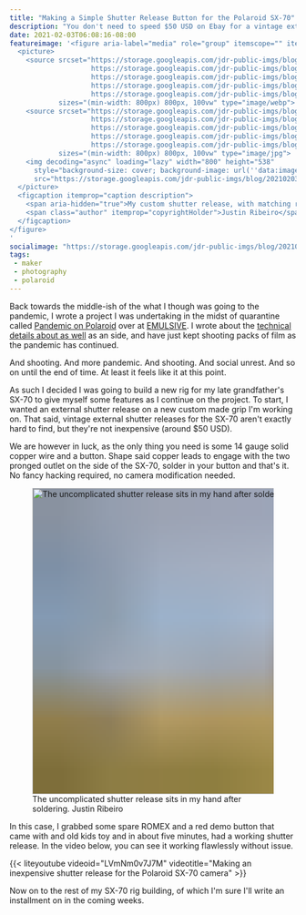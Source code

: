 ```yaml
---
title: "Making a Simple Shutter Release Button for the Polaroid SX-70"
description: "You don't need to speed $50 USD on Ebay for a vintage external shutter release when all you need is some wire and a button."
date: 2021-02-03T06:08:16-08:00
featureimage: '<figure aria-label="media" role="group" itemscope="" itemprop="associatedMedia" itemtype="http://schema.org/ImageObject">
  <picture>
    <source srcset="https://storage.googleapis.com/jdr-public-imgs/blog/20210203-sx-70-shutter-release-custom-640.webp 640w,
                    https://storage.googleapis.com/jdr-public-imgs/blog/20210203-sx-70-shutter-release-custom-800.webp 800w,
                    https://storage.googleapis.com/jdr-public-imgs/blog/20210203-sx-70-shutter-release-custom-1024.webp 1024w,
                    https://storage.googleapis.com/jdr-public-imgs/blog/20210203-sx-70-shutter-release-custom-1280.webp 1280w,
                    https://storage.googleapis.com/jdr-public-imgs/blog/20210203-sx-70-shutter-release-custom-1600.webp 1600w"
            sizes="(min-width: 800px) 800px, 100vw" type="image/webp">
    <source srcset="https://storage.googleapis.com/jdr-public-imgs/blog/20210203-sx-70-shutter-release-custom-640.jpg 640w,
                    https://storage.googleapis.com/jdr-public-imgs/blog/20210203-sx-70-shutter-release-custom-800.jpg 800w,
                    https://storage.googleapis.com/jdr-public-imgs/blog/20210203-sx-70-shutter-release-custom-1024.jpg 1024w,
                    https://storage.googleapis.com/jdr-public-imgs/blog/20210203-sx-70-shutter-release-custom-1280.jpg 1280w,
                    https://storage.googleapis.com/jdr-public-imgs/blog/20210203-sx-70-shutter-release-custom-1600.jpg 1600w"
            sizes="(min-width: 800px) 800px, 100vw" type="image/jpg">
    <img decoding="async" loading="lazy" width="800" height="538"
      style="background-size: cover; background-image: url(''data:image/svg+xml;charset=utf-8,%3Csvg xmlns=\''http%3A//www.w3.org/2000/svg\'' xmlns%3Axlink=\''http%3A//www.w3.org/1999/xlink\'' viewBox=\''0 0 1280 853\''%3E%3Cfilter id=\''b\'' color-interpolation-filters=\''sRGB\''%3E%3CfeGaussianBlur stdDeviation=\''.5\''%3E%3C/feGaussianBlur%3E%3CfeComponentTransfer%3E%3CfeFuncA type=\''discrete\'' tableValues=\''1 1\''%3E%3C/feFuncA%3E%3C/feComponentTransfer%3E%3C/filter%3E%3Cimage filter=\''url(%23b)\'' x=\''0\'' y=\''0\'' height=\''100%25\'' width=\''100%25\'' xlink%3Ahref=\''data%3Aimage/png;base64,iVBORw0KGgoAAAANSUhEUgAAAAkAAAAGCAIAAACepSOSAAAACXBIWXMAAC4jAAAuIwF4pT92AAAAs0lEQVQI1wGoAFf/AImSoJSer5yjs52ktp2luJuluKOpuJefsoCNowB+kKaOm66grL+krsCnsMGrt8m1u8mzt8OVoLIAhJqzjZ2tnLLLnLHJp7fNmpyjqbPCqLrRjqO7AIeUn5ultaWtt56msaSnroZyY4mBgLq7wY6TmwCRfk2Pf1uzm2WulV+xmV6rmGyQfFm3nWSBcEIAfm46jX1FkH5Djn5AmodGo49MopBLlIRBfG8yj/dfjF5frTUAAAAASUVORK5CYII=\''%3E%3C/image%3E%3C/svg%3E'');"
      src="https://storage.googleapis.com/jdr-public-imgs/blog/20210203-sx-70-shutter-release-custom-800.jpg" alt="My custom shutter release for SX-70 ready to use.">
  </picture>
  <figcaption itemprop="caption description">
    <span aria-hidden="true">My custom shutter release, with matching red button, for my SX-70 ready to use.</span>
    <span class="author" itemprop="copyrightHolder">Justin Ribeiro</span>
  </figcaption>
</figure>
'
socialimage: "https://storage.googleapis.com/jdr-public-imgs/blog/20210203-sx-70-shutter-release-custom-800.jpg"
tags:
 - maker
 - photography
 - polaroid
---
```


Back towards the middle-ish of the what I though was going to the pandemic, I wrote a project I was undertaking in the midst of quarantine called [Pandemic on Polaroid](https://emulsive.org/articles/projects/pandemic-on-polaroid-sheltered-at-home) over at [EMULSIVE](https://emulsive.org/). I wrote about the [technical details about as well](/chronicle/2020/04/09/capturing-the-pandemic-on-polaroid-my-recent-piece-for-emulsive/) as an side, and have just kept shooting packs of film as the pandemic has continued.

And shooting. And more pandemic. And shooting. And social unrest. And so on until the end of time. At least it feels like it at this point.

As such I decided I was going to build a new rig for my late grandfather's SX-70 to give myself some features as I continue on the project. To start, I wanted an external shutter release on a new custom made grip I'm working on. That said, vintage external shutter releases for the SX-70 aren't exactly hard to find, but they're not inexpensive (around $50 USD).

We are however in luck, as the only thing you need is some 14 gauge solid copper wire and a button. Shape said copper leads to engage with the two pronged outlet on the side of the SX-70, solder in your button and that's it. No fancy hacking required, no camera modification needed.

<figure aria-label="media" role="group" itemscope="" itemprop="associatedMedia" itemtype="http://schema.org/ImageObject">
  <picture>
    <source srcset="https://storage.googleapis.com/jdr-public-imgs/blog/20210203-sx-70-shutter-release-custom-build-640.webp 640w,
                    https://storage.googleapis.com/jdr-public-imgs/blog/20210203-sx-70-shutter-release-custom-build-800.webp 800w,
                    https://storage.googleapis.com/jdr-public-imgs/blog/20210203-sx-70-shutter-release-custom-build-1024.webp 1024w,
                    https://storage.googleapis.com/jdr-public-imgs/blog/20210203-sx-70-shutter-release-custom-build-1280.webp 1280w,
                    https://storage.googleapis.com/jdr-public-imgs/blog/20210203-sx-70-shutter-release-custom-build-1600.webp 1600w"
            sizes="(min-width: 800px) 800px, 100vw" type="image/webp">
    <source srcset="https://storage.googleapis.com/jdr-public-imgs/blog/20210203-sx-70-shutter-release-custom-build-640.jpg 640w,
                    https://storage.googleapis.com/jdr-public-imgs/blog/20210203-sx-70-shutter-release-custom-build-800.jpg 800w,
                    https://storage.googleapis.com/jdr-public-imgs/blog/20210203-sx-70-shutter-release-custom-build-1024.jpg 1024w,
                    https://storage.googleapis.com/jdr-public-imgs/blog/20210203-sx-70-shutter-release-custom-build-1280.jpg 1280w,
                    https://storage.googleapis.com/jdr-public-imgs/blog/20210203-sx-70-shutter-release-custom-build-1600.jpg 1600w"
            sizes="(min-width: 800px) 800px, 100vw" type="image/jpg">
    <img decoding="async" loading="lazy" width="800" height="538"
      style="background-size: cover; background-image: url('data:image/svg+xml;charset=utf-8,%3Csvg xmlns=\'http%3A//www.w3.org/2000/svg\' xmlns%3Axlink=\'http%3A//www.w3.org/1999/xlink\' viewBox=\'0 0 1280 853\'%3E%3Cfilter id=\'b\' color-interpolation-filters=\'sRGB\'%3E%3CfeGaussianBlur stdDeviation=\'.5\'%3E%3C/feGaussianBlur%3E%3CfeComponentTransfer%3E%3CfeFuncA type=\'discrete\' tableValues=\'1 1\'%3E%3C/feFuncA%3E%3C/feComponentTransfer%3E%3C/filter%3E%3Cimage filter=\'url(%23b)\' x=\'0\' y=\'0\' height=\'100%25\' width=\'100%25\' xlink%3Ahref=\'data%3Aimage/png;base64,iVBORw0KGgoAAAANSUhEUgAAAAkAAAAGCAIAAACepSOSAAAACXBIWXMAAC4jAAAuIwF4pT92AAAAs0lEQVQI1wGoAFf/AImSoJSer5yjs52ktp2luJuluKOpuJefsoCNowB+kKaOm66grL+krsCnsMGrt8m1u8mzt8OVoLIAhJqzjZ2tnLLLnLHJp7fNmpyjqbPCqLrRjqO7AIeUn5ultaWtt56msaSnroZyY4mBgLq7wY6TmwCRfk2Pf1uzm2WulV+xmV6rmGyQfFm3nWSBcEIAfm46jX1FkH5Djn5AmodGo49MopBLlIRBfG8yj/dfjF5frTUAAAAASUVORK5CYII=\'%3E%3C/image%3E%3C/svg%3E');"
      src="https://storage.googleapis.com/jdr-public-imgs/blog/20210203-sx-70-shutter-release-custom-build-800.jpg" alt="The uncomplicated shutter release sits in my hand after soldering.">
  </picture>
  <figcaption itemprop="caption description">
    <span aria-hidden="true">The uncomplicated shutter release sits in my hand after soldering.</span>
    <span class="author" itemprop="copyrightHolder">Justin Ribeiro</span>
  </figcaption>
</figure>

In this case, I grabbed some spare ROMEX and a red demo button that came with and old kids toy and in about five minutes, had a working shutter release. In the video below, you can see it working flawlessly without issue.

{{< liteyoutube videoid="LVmNm0v7J7M" videotitle="Making an inexpensive shutter release for the Polaroid SX-70 camera" >}}

Now on to the rest of my SX-70 rig building, of which I'm sure I'll write an installment on in the coming weeks.
